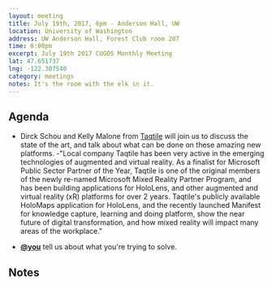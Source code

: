 ```yaml
---
layout: meeting
title: July 19th, 2017, 6pm - Anderson Hall, UW
location: University of Washington
address: UW Anderson Hall, Forest Club room 207
time: 6:00pm
excerpt: July 19th 2017 CUGOS Monthly Meeting
lat: 47.651737
lng: -122.307540
category: meetings
notes: It's the room with the elk in it.
---
```



## Agenda

- Dirck Schou and Kelly Malone from [Taqtile](http://taqtile.com/) will join us to discuss the state of the art, and talk about what can be done on these amazing new platforms. 
-"Local company Taqtile has been very active in the emerging technologies of augmented and virtual reality. As a finalist for Microsoft Public Sector Partner of the Year, Taqtile is one of the original members of the newly re-named Microsoft Mixed Reality Partner Program, and has been building applications for HoloLens, and other augmented and virtual reality (xR) platforms for over 2 years.  Taqtile's publicly available HoloMaps application for HoloLens, and the recently launched Manifest for knowledge capture, learning and doing platform, show the near future of digital transformation, and how mixed reality will impact many areas of the workplace."

- **[@you](http://cugos.org/people/)** tell us about what you're trying to solve.


## Notes
